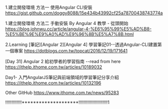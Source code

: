 1.建立開發環境 方法一 使用Angular CLI安裝
https://gist.github.com/doggy8088/15e434b43992cf25a78700438743774a

1.建立開發環境 方法二 手動安裝  By Angular 4 教學 - 從頭開始
https://blog.johnwu.cc/article/angular-4-%E6%95%99%E5%AD%B8-%E5%BE%9E%E9%A0%AD%E9%96%8B%E5%A7%8B.html

2.Learning
[筆記][Angular 2][Angular 4] 學習筆記01--透過Angular-CLI建置第一個專案
https://dotblogs.com.tw/topcat/2016/12/19/171641

[Day 31] Angular 2 給初學者的學習指南	--read from here
https://ithelp.ithome.com.tw/articles/10189032

Day1- 入門AngularJS筆記與前端領域的學習筆記分享介紹
https://ithelp.ithome.com.tw/articles/10132196

Other GitHub
https://www.ithome.com.tw/news/95283


!!!!!!!!!!!!!********************!!!!!!!!!!!!!!!!!!!!!!!1
